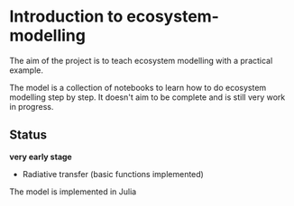 # Introduction to ecosystem-modelling

The aim of the project is to teach ecosystem modelling with a practical example.

The model is a collection of notebooks to learn how to do ecosystem modelling step by step.
It doesn't aim to be complete and is still very work in progress.

## Status

**very early stage**

- Radiative transfer (basic functions implemented)

The model is implemented in Julia
